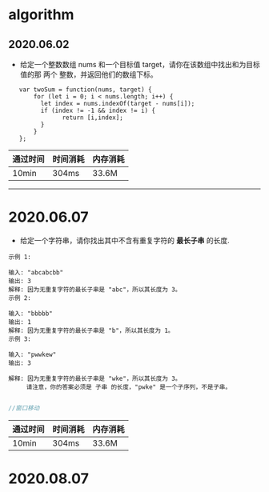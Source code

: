 # algorithm

## 2020.06.02

- 给定一个整数数组 nums 和一个目标值 target，请你在该数组中找出和为目标值的那 两个 整数，并返回他们的数组下标。

```
   var twoSum = function(nums, target) {
       for (let i = 0; i < nums.length; i++) {
         let index = nums.indexOf(target - nums[i]);
         if (index != -1 && index != i) {
               return [i,index];
         }
       }
   };
```

| 通过时间 | 时间消耗 | 内存消耗 |
| -------- | -------- | -------- |
| 10min    | 304ms    | 33.6M    |
***
# 2020.06.07

- 给定一个字符串，请你找出其中不含有重复字符的 **最长子串** 的长度.

```
示例 1:

输入: "abcabcbb"
输出: 3
解释: 因为无重复字符的最长子串是 "abc"，所以其长度为 3。
示例 2:

输入: "bbbbb"
输出: 1
解释: 因为无重复字符的最长子串是 "b"，所以其长度为 1。
示例 3:

输入: "pwwkew"
输出: 3
```

```
解释: 因为无重复字符的最长子串是 "wke"，所以其长度为 3。
     请注意，你的答案必须是 子串 的长度，"pwke" 是一个子序列，不是子串。
```
```js

//窗口移动

```

| 通过时间 | 时间消耗 | 内存消耗 |
| -------- | -------- | -------- |
| 10min    | 304ms    | 33.6M    |

# 2020.08.07
